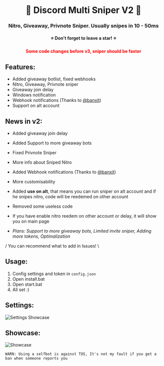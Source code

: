 <h1 align="center">💫 Discord Multi Sniper V2 💫</h1>
<h3 align="center">Nitro, Giveaway, Privnote Sniper. Usually snipes in 10 - 50ms</h3>
<h4 align="center">⭐ Don't forget to leave a star! ⭐</h4>
<h4 align="center" style="color: red;">Some code changes before v3, sniper should be faster</h4>

## Features:
- Added giveaway botlist, fixed webhooks
- Nitro, Giveaway, Privnote sniper
- Giveaway join delay
- Windows notification
- Webhook notifications (Thanks to [@banxit](https://github.com/banxit))
- Support on alt account

## News in v2:
- Added giveaway join delay
- Added Support to more giveaway bots
- Fixed Privnote Sniper 
- More info about Sniped Nitro 
- Added Webhook notifications (Thanks to [@banxit](https://github.com/banxit))    
- More customisability 
- Added **use on alt**, that means you can run sniper on alt account and if he snipes nitro, code will be reedemed on other account
- Removed some useless code
- If you have enable nitro reedem on other account or delay, it will show you on main page

- *Plans: Support to more giveaway bots, Limited invite sniper, Adding more tokens, Optimalization*

/ You can recommend what to add in Issues! \


## Usage:
1. Config settings and token in `config.json`
2. Open install.bat
3. Open start.bat
4. All set :)

## Settings:
![Settings Showcase](https://i.imgur.com/Bxe3s1Q.png)

## Showcase:
![Showcase](https://i.imgur.com/iEq1pLO.png)

`WARN: Using a selfbot is against TOS, It's not my fault if you get a ban when someone reports you`
